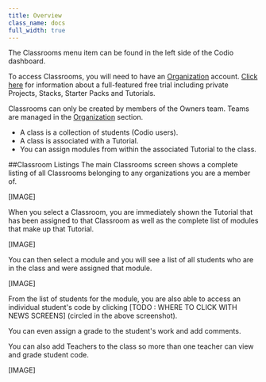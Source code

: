 ```yaml
---
title: Overview
class_name: docs
full_width: true
---
```


The Classrooms menu item can be found in the left side of the Codio dashboard.

To access Classrooms, you will need to have an [Organization](/docs/dashboard/organizations/) account. [Click here](/docs/quickstart/education) for information about a full-featured free trial including private Projects, Stacks, Starter Packs and Tutorials.

Classrooms can only be created by members of the Owners team. Teams are managed in the [Organization](/docs/dashboard/organizations/) section.

- A class is a collection of students (Codio users).
- A class is associated with a Tutorial. 
- You can assign modules from within the associated Tutorial to the class.

##Classroom Listings
The main Classrooms screen shows a complete listing of all Classrooms belonging to any organizations you are a member of.


[IMAGE]

When you select a Classroom, you are immediately shown the Tutorial that has been assigned to that Classroom as well as the complete list of modules that make up that Tutorial.

[IMAGE]

You can then select a module and you will see a list of all students who are in the class and were assigned that module.

[IMAGE]

From the list of students for the module, you are also able to access an individual student's code by clicking [TODO : WHERE TO CLICK WITH NEWS SCREENS] (circled in the above screenshot).

You can even assign a grade to the student's work and add comments.

You can also add Teachers to the class so more than one teacher can view and grade student code.

[IMAGE]

